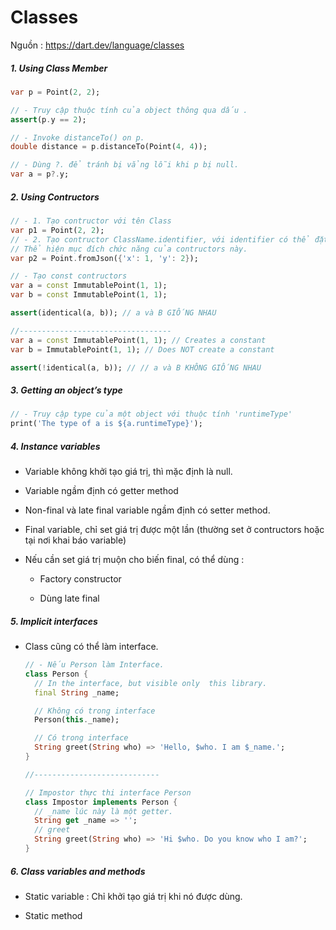 # Classes

Nguồn : https://dart.dev/language/classes

##### 1. Using Class Member

```dart
var p = Point(2, 2);

// - Truy cập thuộc tính của object thông qua dấu .
assert(p.y == 2);

// - Invoke distanceTo() on p.
double distance = p.distanceTo(Point(4, 4));

// - Dùng ?. để tránh bị vẳng lỗi khi p bị null.
var a = p?.y;
```

##### 2. Using Contructors

```dart
// - 1. Tạo contructor với tên Class
var p1 = Point(2, 2);
// - 2. Tạo contructor ClassName.identifier, với identifier có thể đặt tuỳ ý 
// Thể hiện mục đích chức năng của contructors này. 
var p2 = Point.fromJson({'x': 1, 'y': 2});
```

```dart
// - Tạo const contructors
var a = const ImmutablePoint(1, 1);
var b = const ImmutablePoint(1, 1);

assert(identical(a, b)); // a và B GIỐNG NHAU

//----------------------------------
var a = const ImmutablePoint(1, 1); // Creates a constant
var b = ImmutablePoint(1, 1); // Does NOT create a constant

assert(!identical(a, b)); // // a và B KHÔNG GIỐNG NHAU
```

##### 3. Getting an object’s type

```dart
// - Truy cập type của một object với thuộc tính 'runtimeType'
print('The type of a is ${a.runtimeType}');
```



##### 4. Instance variables

- Variable không khởi tạo giá trị, thì mặc định là null.

- Variable ngầm định có getter method

- Non-final và late final variable ngầm định có setter method.

- Final variable, chỉ set giá trị được một lần (thường set ở contructors hoặc tại nơi khai báo variable)

- Nếu cần set giá trị muộn cho biến final, có thể dùng : 
  
  - Factory constructor
  
  - Dùng late final

##### 5. Implicit interfaces

- Class cũng có thể làm interface. 
  
  ```dart
  // - Nếu Person làm Interface.
  class Person {
    // In the interface, but visible only  this library.
    final String _name;
  
    // Không có trong interface
    Person(this._name);
  
    // Có trong interface
    String greet(String who) => 'Hello, $who. I am $_name.';
  }
  
  //----------------------------
  
  // Impostor thực thi interface Person
  class Impostor implements Person {
    // _name lúc này là một getter.
    String get _name => '';  
    // greet 
    String greet(String who) => 'Hi $who. Do you know who I am?';
  }
  
  
  ```

##### 6. Class variables and methods

- Static variable : Chỉ khởi tạo giá trị khi nó được dùng.

- Static method 

